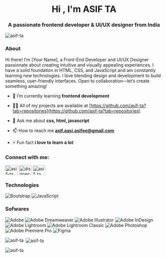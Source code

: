 <h1 align="center">Hi , I'm ASIF TA</h1>
<h3 align="center">A passionate frontend developer & UI/UX designer from India</h3>

<p align="left"> <img src="https://komarev.com/ghpvc/?username=asif-ta&label=Profile%20views&color=0e75b6&style=flat" alt="asif-ta" /> </p>

<h3 align="left">About</h3>
<P align=""left>Hi there!  I'm [Your Name], a Front-End Developer and UI/UX Designer passionate about creating intuitive and visually appealing experiences. I have a solid foundation in HTML, CSS, and JavaScript and am constantly learning new technologies. I love blending design and development to build seamless, user-friendly interfaces. Open to collaboration—let’s create something amazing! </P>



- 🌱 I’m currently learning **frontend development**

- 👨‍💻 All of my projects are available at [https://github.com/asif-ta?tab=repositories](https://github.com/asif-ta?tab=repositories)

- 💬 Ask me about **css, html, javascript**

- 📫 How to reach me **asif.aasi.asifee@gmail.com**

- ⚡ Fun fact **i love to learn a lot**

<h3 align="left">Connect with me:</h3>
<p align="left">
<a href="https://linkedin.com/in/asif-ta" target="blank"><img align="center" src="https://raw.githubusercontent.com/rahuldkjain/github-profile-readme-generator/master/src/images/icons/Social/linked-in-alt.svg" alt="asif-ta" height="30" width="40" /></a>
<a href="https://instagram.com/disgoes.og" target="blank"><img align="center" src="https://raw.githubusercontent.com/rahuldkjain/github-profile-readme-generator/master/src/images/icons/Social/instagram.svg" alt="disgoes.og" height="30" width="40" /></a>
<a href="https://www.behance.net/asif_ta" target="blank"><img align="center" src="https://raw.githubusercontent.com/rahuldkjain/github-profile-readme-generator/master/src/images/icons/Social/behance.svg" alt="asif_ta" height="30" width="40" /></a>
</p>

<h3>Technologies</h3>

![Bootstrap](https://img.shields.io/badge/bootstrap-%238511FA.svg?style=for-the-badge&logo=bootstrap&logoColor=white) ![JavaScript](https://img.shields.io/badge/javascript-%23323330.svg?style=for-the-badge&logo=javascript&logoColor=%23F7DF1E)

<h3>Sofwares</h3>

![Adobe](https://img.shields.io/badge/adobe-%23FF0000.svg?style=for-the-badge&logo=adobe&logoColor=white) ![Adobe Dreamweaver](https://img.shields.io/badge/Adobe%20Dreamweaver-FF61F6.svg?style=for-the-badge&logo=Adobe%20Dreamweaver&logoColor=white) ![Adobe Illustrator](https://img.shields.io/badge/adobe%20illustrator-%23FF9A00.svg?style=for-the-badge&logo=adobe%20illustrator&logoColor=white) ![Adobe InDesign](https://img.shields.io/badge/Adobe%20InDesign-49021F?style=for-the-badge&logo=adobeindesign&logoColor=FF3366) ![Adobe Lightroom](https://img.shields.io/badge/Adobe%20Lightroom-31A8FF.svg?style=for-the-badge&logo=Adobe%20Lightroom&logoColor=white) ![Adobe Lightroom Classic](https://img.shields.io/badge/Adobe%20Lightroom%20Classic-31A8FF.svg?style=for-the-badge&logo=Adobe%20Lightroom%20Classic&logoColor=white) ![Adobe Photoshop](https://img.shields.io/badge/adobe%20photoshop-%2331A8FF.svg?style=for-the-badge&logo=adobe%20photoshop&logoColor=white) ![Adobe Premiere Pro](https://img.shields.io/badge/Adobe%20Premiere%20Pro-9999FF.svg?style=for-the-badge&logo=Adobe%20Premiere%20Pro&logoColor=white) ![Figma](https://img.shields.io/badge/figma-%23F24E1E.svg?style=for-the-badge&logo=figma&logoColor=white)


<p><img align="left" src="https://github-readme-stats.vercel.app/api/top-langs?username=asif-ta&show_icons=true&locale=en&layout=compact" alt="asif-ta" /></p>

<p>&nbsp;<img align="center" src="https://github-readme-stats.vercel.app/api?username=asif-ta&show_icons=true&locale=en" alt="asif-ta" /></p>

<p><img align="center" src="https://github-readme-streak-stats.herokuapp.com/?user=asif-ta&" alt="asif-ta" /></p>
